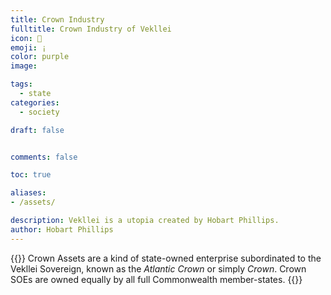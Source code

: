 ```yaml
---
title: Crown Industry
fulltitle: Crown Industry of Vekllei
icon: 🏬
emoji: ¡
color: purple
image: 

tags: 
  - state
categories:
  - society

draft: false


comments: false

toc: true

aliases:
- /assets/

description: Vekllei is a utopia created by Hobart Phillips.
author: Hobart Phillips
---
```

{{<hint panel>}}
Crown Assets are a kind of state-owned enterprise subordinated to the Vekllei Sovereign, known as the *Atlantic Crown* or simply *Crown*. Crown SOEs are owned equally by all full Commonwealth member-states.
{{</hint>}}